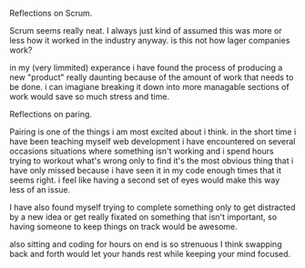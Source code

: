 Reflections on Scrum. 
 
 
Scrum seems really neat. I always just kind of assumed this was more or less how it worked in the industry anyway. is this not how lager companies work? 
 
 
in my (very limmited) experance i have found the process of producing a new "product" really daunting because of the amount of work that needs to be done. i can imagiane breaking it down into more managable sections of work would save so much stress and time. 
 
 
 
 
 
 
Reflections on paring. 
 
 
 
 
Pairing is one of the things i am most excited about i think. in the short time i have been teaching myself web development i have encountered on several occasions situations where something isn't working and i spend hours trying to workout what's wrong only to find it's the most obvious thing that i have only missed because i have seen it in my code enough times that it seems right. i feel like having a second set of eyes would make this way less of an issue.  
 
 
I have also found myself trying to complete something only to get distracted by a new idea or get really fixated on something that isn't important, so having someone to keep things on track would be awesome. 
 
 
also sitting and coding for hours on end is so strenuous I think swapping back and forth would let your hands rest while keeping your mind focused.  
 